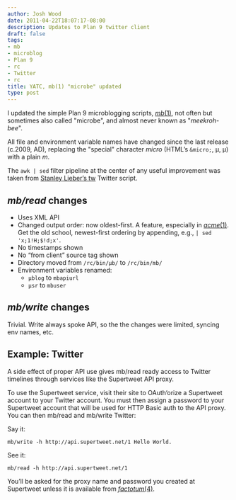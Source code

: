 ```yaml
---
author: Josh Wood
date: 2011-04-22T18:07:17-08:00
description: Updates to Plan 9 twitter client
draft: false
tags:
- mb
- microblog
- Plan 9
- rc
- Twitter
- rc
title: YATC, mb(1) "microbe" updated
type: post
---
```


I updated the simple Plan 9 microblogging scripts, [*mb*(1)][mb], not often but
sometimes also called "microbe", and almost never known as "*meekroh-bee*".

All file and environment variable names have changed since the last release
(c.2009, AD), replacing the "special" character *micro* (HTML’s `&micro;`, &micro;, µ)
with a plain *m*.

The `awk | sed` filter pipeline at the center of any useful improvement was taken
from [Stanley Lieber’s tw][tw] Twitter script.

## *mb/read* changes

* Uses XML API
* Changed output order: now oldest-first. A feature, especially in
  [*acme*(1)][man-acme].
  Get the old school, newest-first ordering by appending, e.g.,
  `| sed 'x;1!H;$!d;x'`.
* No timestamps shown
* No “from client” source tag shown
* Directory moved from `/rc/bin/µb/` to `/rc/bin/mb/`
* Environment variables renamed:
  * `µblog` to `mbapiurl`
  * `µsr` to `mbuser`

## *mb/write* changes

Trivial. Write always spoke API, so the the changes were limited, syncing env names, etc.

## Example: Twitter

A side effect of proper API use gives mb/read ready access to Twitter timelines through services like the Supertweet API proxy.

To use the Supertweet service, visit their site to OAuth‘orize a Supertweet account to your Twitter account. You must then assign a password to your Supertweet account that will be used for HTTP Basic auth to the API proxy. You can then mb/read and mb/write Twitter:

Say it:

```
mb/write -h http://api.supertweet.net/1 Hello World.
```

See it:

```
mb/read -h http://api.supertweet.net/1
```

You’ll be asked for the proxy name and password you created at Supertweet unless it is available from [*factotum*(4)][man-factotum].


[man-acme]: https://plan9.bell-labs.com/sys/man/1/acme
[man-factotum]: https://plan9.bell-labs.com/sys/man/4/factotum
[mb]: /project/mb/
[tw]: http://plan9.stanleylieber.com/rc/tw
